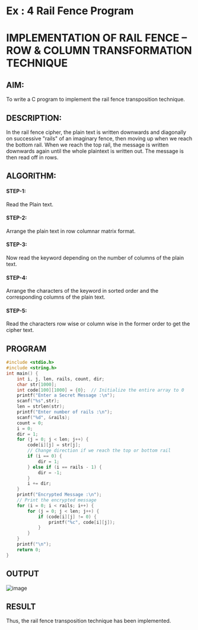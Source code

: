 # Ex : 4 Rail Fence Program

# IMPLEMENTATION OF RAIL FENCE – ROW & COLUMN TRANSFORMATION TECHNIQUE

## AIM:

To write a C program to implement the rail fence transposition technique.

## DESCRIPTION:

In the rail fence cipher, the plain text is written downwards and diagonally on successive "rails" of an imaginary fence, then moving up when we reach the bottom rail. When we reach the top rail, the message is written downwards again until the whole plaintext is written out. The message is then read off in rows.

## ALGORITHM:

#### STEP-1: 
Read the Plain text.
#### STEP-2: 
Arrange the plain text in row columnar matrix format.
#### STEP-3: 
Now read the keyword depending on the number of columns of the plain text.
#### STEP-4: 
Arrange the characters of the keyword in sorted order and the corresponding columns of the plain text.
#### STEP-5: 
Read the characters row wise or column wise in the former order to get the cipher text.

## PROGRAM
```C
#include <stdio.h>
#include <string.h>
int main() {
    int i, j, len, rails, count, dir;
    char str[1000];
    int code[100][1000] = {0};  // Initialize the entire array to 0
    printf("Enter a Secret Message :\n");
    scanf("%s",str);
    len = strlen(str);
    printf("Enter number of rails :\n");
    scanf("%d", &rails);
    count = 0;
    i = 0;
    dir = 1;  
    for (j = 0; j < len; j++) {
        code[i][j] = str[j];
        // Change direction if we reach the top or bottom rail
        if (i == 0) {
            dir = 1;
        } else if (i == rails - 1) {
            dir = -1;
        }
        i += dir;
    }
    printf("Encrypted Message :\n");
    // Print the encrypted message
    for (i = 0; i < rails; i++) {
        for (j = 0; j < len; j++) {
            if (code[i][j] != 0) {
                printf("%c", code[i][j]);
            }
        }
    }
    printf("\n");
    return 0;
}
```
## OUTPUT
![image](https://github.com/user-attachments/assets/3ef519ee-55e9-4e08-930a-c272f9213b78)

## RESULT
Thus, the rail fence transposition technique has been implemented.
